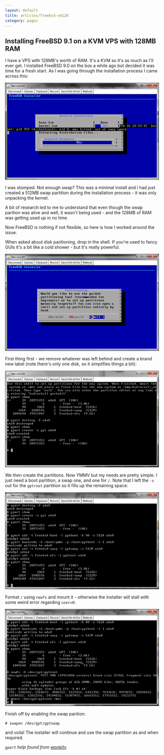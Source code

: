 ```yaml
---
layout: default
title: articles/freebsd-vm128
category: pages
---
```


## Installing FreeBSD 9.1 on a KVM VPS with 128MB RAM ##

I have a VPS with 128MB's worth of RAM. It's a KVM so it's as much as I'll ever get. I installed FreeBSD 9.0 on the box a while ago but decided it was time for a fresh start. As I was going through the installation process I came across this:

![out of swap space](../images/freebsd_vm128/vm128_freebsd9.1_out_of_swap_space.png)

I was stomped. Not enough swap? This was a minimal install and I had just created a 512MB swap partition during the installation process - it was only unpacking the kernel.

A bit of research led to me to understand that even though the swap parition was alive and well, it wasn't being used - and the 128MB of RAM was getting used up in no time.

Now FreeBSD is nothing if not flexible, so here is how I worked around the issue.

When asked about disk paritioning, drop in the shell. If you're used to fancy GUIs it's a bit like a cold shower - but it's really powerful.

![paritioning prompt](../images/freebsd_vm128/vm128_freebsd9.1_2.png)

First thing first - we remove whatever was left behind and create a brand new label (note there's only one disk, so it simplifies things a bit):

![gpart 1](../images/freebsd_vm128/vm128_freebsd9.1_5.png)

We then create the partitions. Now YMMV but my needs are pretty simple. I just need a boot partition, a swap one, and one for `/`. Note that I left the `-s` out for the `gptroot` partition so it fills up the remaining space:

![gpart 2](../images/freebsd_vm128/vm128_freebsd9.1_7.png)

Format `/` using `newfs` and mount it - otherwise the installer will stall with some weird error regarding `user=0`:

![gpart 3](../images/freebsd_vm128/vm128_freebsd9.1_8.png)

Finish off by enabling the swap parition:

    # swapon /dev/gpt/gptswap
    
and voila! The installer will continue and use the swap partition as and when required.

_`gpart` help found from [wonkity](http://www.wonkity.com/~wblock/docs/html/disksetup.html)_
